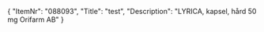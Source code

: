 {
  "ItemNr": "088093",
  "Title": "test",
  "Description": "LYRICA, kapsel, hård 50 mg Orifarm AB"
}